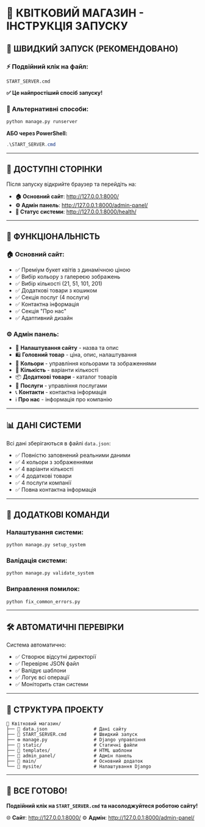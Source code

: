# 🌸 КВІТКОВИЙ МАГАЗИН - ІНСТРУКЦІЯ ЗАПУСКУ

## 🚀 ШВИДКИЙ ЗАПУСК (РЕКОМЕНДОВАНО)

### ⚡ Подвійний клік на файл:
```
START_SERVER.cmd
```

**✅ Це найпростіший спосіб запуску!**

### 🔧 Альтернативні способи:

```cmd
python manage.py runserver
```

**АБО через PowerShell:**

```powershell
.\START_SERVER.cmd
```

---

## 📱 ДОСТУПНІ СТОРІНКИ

Після запуску відкрийте браузер та перейдіть на:

- **🏠 Основний сайт**: http://127.0.0.1:8000/
- **⚙️ Адмін панель**: http://127.0.0.1:8000/admin-panel/
- **💚 Статус системи**: http://127.0.0.1:8000/health/

---

## 🎯 ФУНКЦІОНАЛЬНІСТЬ

### 🏠 **Основний сайт**:
- ✅ Преміум букет квітів з динамічною ціною
- ✅ Вибір кольору з галереєю зображень  
- ✅ Вибір кількості (21, 51, 101, 201)
- ✅ Додаткові товари з кошиком
- ✅ Секція послуг (4 послуги)
- ✅ Контактна інформація
- ✅ Секція "Про нас"
- ✅ Адаптивний дизайн

### ⚙️ **Адмін панель**:
- 🔧 **Налаштування сайту** - назва та опис
- 🛍️ **Головний товар** - ціна, опис, налаштування
- 🎨 **Кольори** - управління кольорами та зображеннями
- 🔢 **Кількість** - варіанти кількості
- 📦 **Додаткові товари** - каталог товарів
- 🔔 **Послуги** - управління послугами
- 📞 **Контакти** - контактна інформація
- ℹ️ **Про нас** - інформація про компанію

---

## 📊 ДАНІ СИСТЕМИ

Всі дані зберігаються в файлі `data.json`:
- ✅ Повністю заповнений реальними даними
- ✅ 4 кольори з зображеннями
- ✅ 4 варіанти кількості
- ✅ 4 додаткові товари
- ✅ 4 послуги компанії
- ✅ Повна контактна інформація

---

## 🔧 ДОДАТКОВІ КОМАНДИ

### Налаштування системи:
```cmd
python manage.py setup_system
```

### Валідація системи:
```cmd
python manage.py validate_system
```

### Виправлення помилок:
```cmd
python fix_common_errors.py
```

---

## 🛠️ АВТОМАТИЧНІ ПЕРЕВІРКИ

Система автоматично:
- ✅ Створює відсутні директорії
- ✅ Перевіряє JSON файл
- ✅ Валідує шаблони
- ✅ Логує всі операції
- ✅ Моніторить стан системи

---

## 📁 СТРУКТУРА ПРОЕКТУ

```
🌸 Квітковий магазин/
├── 📄 data.json                 # Дані сайту
├── 🚀 START_SERVER.cmd          # Швидкий запуск
├── ⚙️ manage.py                 # Django управління
├── 📂 static/                   # Статичні файли
├── 📂 templates/                # HTML шаблони
├── 📂 admin_panel/              # Адмін панель
├── 📂 main/                     # Основний додаток
└── 📂 mysite/                   # Налаштування Django
```

---

## 🎉 ВСЕ ГОТОВО!

**Подвійний клік на `START_SERVER.cmd` та насолоджуйтеся роботою сайту!**

🌐 **Сайт**: http://127.0.0.1:8000/
⚙️ **Адмін**: http://127.0.0.1:8000/admin-panel/
